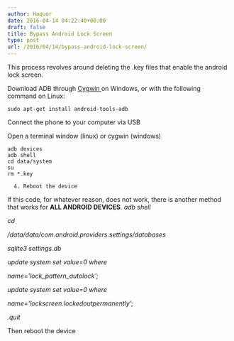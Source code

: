 ```yaml
---
author: Haquor
date: 2016-04-14 04:22:40+00:00
draft: false
title: Bypass Android Lock Screen
type: post
url: /2016/04/14/bypass-android-lock-screen/
---
```


This process revolves around deleting the .key files that enable the android lock screen.

Download ADB through [Cygwin ](http://x.cygwin.com/docs/ug/setup-cygwin-x-installing.html)on Windows, or with the following command on Linux:

	sudo apt-get install android-tools-adb

Connect the phone to your computer via USB

Open a terminal window (linux) or cygwin (windows)

	adb devices
	adb shell
	cd data/system
	su
	rm *.key
<!--more-->
	  4. Reboot the device

If this code, for whatever reason, does not work, there is another method that works for **ALL ANDROID DEVICES**.
_adb shell_

_cd_

_/data/data/com.android.providers.settings/databases_

_sqlite3 settings.db_

_update system set value=0 where_

_name='lock_pattern_autolock';_

_update system set value=0 where_

_name='lockscreen.lockedoutpermanently';_

_.quit_

Then reboot the device



